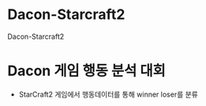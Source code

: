 # Dacon-Starcraft2
Dacon-Starcraft2
# Dacon 게임 행동 분석 대회
- StarCraft2 게임에서 행동데이터를 통해 winner loser를 분류
